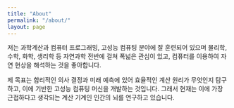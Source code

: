 ```yaml
---
title: "About"
permalink: "/about/"
layout: page
---
```


저는 과학계산과 컴퓨터 프로그래밍, 고성능 컴퓨팅 분야에 잘 훈련되어 있으며 
물리학, 수학, 화학, 생리학 등 자연과학 전반에 걸쳐 폭넓은 관심이 있고, 
컴퓨터를 이용하여 자연 현상을 해석하는 것을 좋아합니다.

제 목표는 합리적인 의사 결정과 미래 예측에 있어 효율적인 계산 원리가 무엇인지 탐구하고, 
이에 기반한 고성능 컴퓨팅 머신을 개발하는 것입니다. 
그래서 현재는 이에 가장 근접하다고 생각되는 계산 기계인 인간의 뇌를 연구하고 있습니다.
